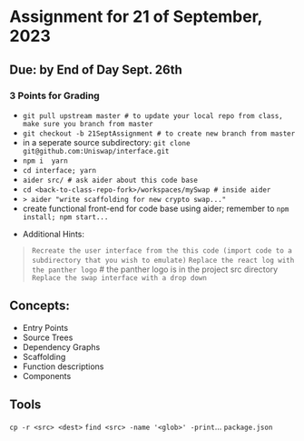 # Assignment for 21 of September, 2023
## Due: by End of Day Sept. 26th

### 3 Points for Grading

* `git pull upstream master # to update your local repo from class, make sure you branch from master` 
* `git checkout -b 21SeptAssignment # to create new branch from master`
* in a seperate source subdirectory: `git clone git@github.com:Uniswap/interface.git`
* `npm i  yarn`
* `cd interface; yarn`
* `aider src/ # ask aider about this code base`
* `cd <back-to-class-repo-fork>/workspaces/mySwap # inside aider`
* `> aider "write scaffolding for new crypto swap..."`
* create functional front-end for code base using aider; remember to `npm install; npm start...`
- Additional Hints:
> `Recreate the user interface from the this code (import code to a subdirectory that you wish to emulate)`
> `Replace the react log with the panther logo` # the panther logo is in the project src directory
> `Replace the swap interface with a drop down`

## Concepts:
* Entry Points
* Source Trees
* Dependency Graphs
* Scaffolding
* Function descriptions
* Components

## Tools
`cp -r <src> <dest>`
`find <src> -name '<glob>' -print`...
`package.json`
